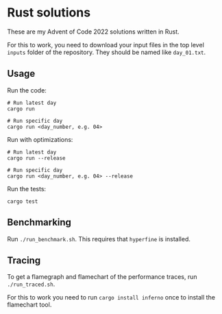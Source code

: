 # Rust solutions

These are my Advent of Code 2022 solutions written in Rust.

For this to work, you need to download your input files in the top level `inputs` folder of the repository. They should be named like `day_01.txt`.

## Usage

Run the code:

```cli
# Run latest day
cargo run

# Run specific day
cargo run <day_number, e.g. 04>
```

Run with optimizations:

```cli
# Run latest day
cargo run --release

# Run specific day
cargo run <day_number, e.g. 04> --release
```

Run the tests:

```cli
cargo test
```

## Benchmarking

Run `./run_benchmark.sh`. This requires that `hyperfine` is installed.

## Tracing

To get a flamegraph and flamechart of the performance traces, run `./run_traced.sh`.

For this to work you need to run `cargo install inferno` once to install the flamechart tool.
